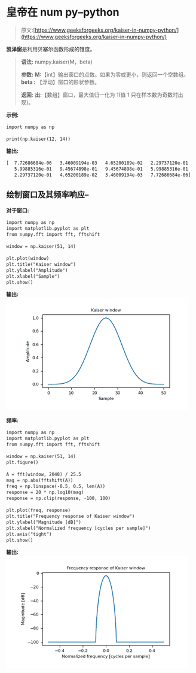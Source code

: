 # 皇帝在 num py–python

> 原文:[https://www.geeksforgeeks.org/kaiser-in-numpy-python/](https://www.geeksforgeeks.org/kaiser-in-numpy-python/)

**凯泽窗**是利用贝塞尔函数形成的锥度。

> **语法:** numpy.kaiser(M，beta)
> 
> **参数:**
> **M:**【int】输出窗口的点数。如果为零或更小，则返回一个空数组。
> **beta :** 【浮动】窗口的形状参数。
> 
> **返回:**
> **出:**【数组】窗口，最大值归一化为 1(值 1 只在样本数为奇数时出现)。

**示例:**

```
import numpy as np 

print(np.kaiser(12, 14)) 
```

**输出:**

```
[  7.72686684e-06   3.46009194e-03   4.65200189e-02   2.29737120e-01
   5.99885316e-01   9.45674898e-01   9.45674898e-01   5.99885316e-01
   2.29737120e-01   4.65200189e-02   3.46009194e-03   7.72686684e-06]

```

## 绘制窗口及其频率响应–

**对于窗口:**

```
import numpy as np 
import matplotlib.pyplot as plt 
from numpy.fft import fft, fftshift 

window = np.kaiser(51, 14)

plt.plot(window) 
plt.title("Kaiser window")
plt.ylabel("Amplitude") 
plt.xlabel("Sample") 
plt.show() 
```

**输出:**
![](img/45e66879b44f1929166c69dec986e1f0.png)

**频率:**

```
import numpy as np 
import matplotlib.pyplot as plt 
from numpy.fft import fft, fftshift 

window = np.kaiser(51, 14)
plt.figure() 

A = fft(window, 2048) / 25.5
mag = np.abs(fftshift(A)) 
freq = np.linspace(-0.5, 0.5, len(A)) 
response = 20 * np.log10(mag) 
response = np.clip(response, -100, 100) 

plt.plot(freq, response) 
plt.title("Frequency response of Kaiser window") 
plt.ylabel("Magnitude [dB]") 
plt.xlabel("Normalized frequency [cycles per sample]") 
plt.axis("tight") 
plt.show() 
```

**输出:**
![](img/bc2a0ab455af89d17394e5161d7dfc7f.png)